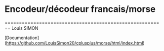 # Encodeur/décodeur francais/morse
========================================================
Louis SIMON

[Documentation] (https://github.com/LouisSimon20/cplusplus/morse/html/index.html)

